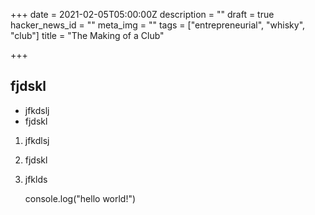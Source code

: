 +++
date = 2021-02-05T05:00:00Z
description = ""
draft = true
hacker_news_id = ""
meta_img = ""
tags = ["entrepreneurial", "whisky", "club"]
title = "The Making of a Club"

+++
## fjdskl

* jfkdslj
* fjdskl

1. jfkdlsj
2. fjdskl
3. jfklds

    console.log("hello world!")
